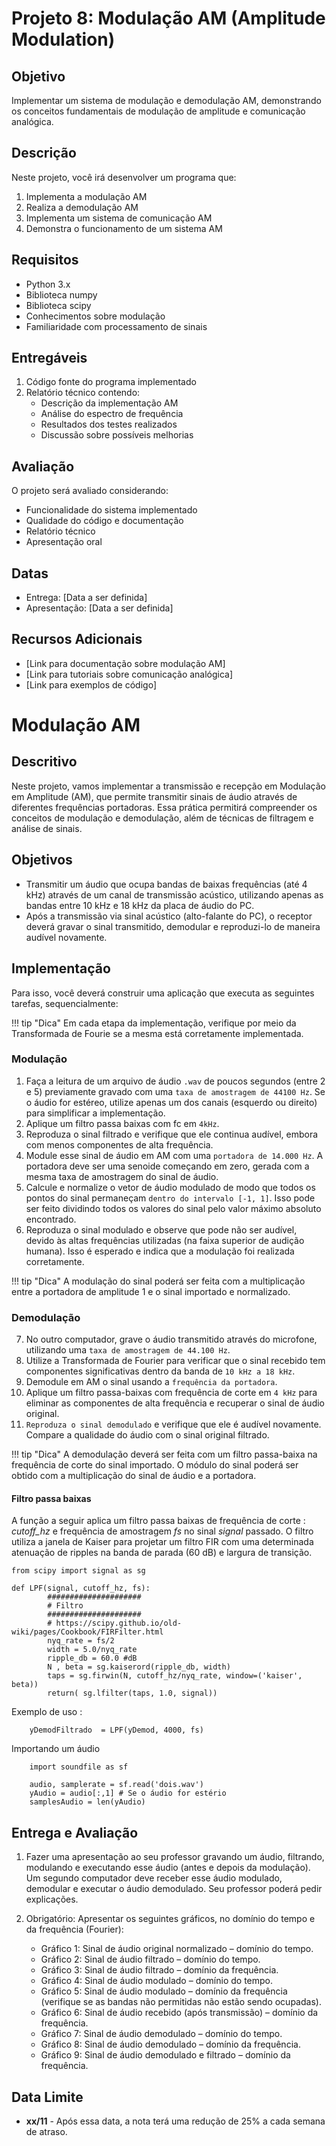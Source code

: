 # Projeto 8: Modulação AM (Amplitude Modulation)

## Objetivo

Implementar um sistema de modulação e demodulação AM, demonstrando os conceitos fundamentais de modulação de amplitude e comunicação analógica.

## Descrição

Neste projeto, você irá desenvolver um programa que:

1. Implementa a modulação AM
2. Realiza a demodulação AM
3. Implementa um sistema de comunicação AM
4. Demonstra o funcionamento de um sistema AM

## Requisitos

- Python 3.x
- Biblioteca numpy
- Biblioteca scipy
- Conhecimentos sobre modulação
- Familiaridade com processamento de sinais

## Entregáveis

1. Código fonte do programa implementado
2. Relatório técnico contendo:
   - Descrição da implementação AM
   - Análise do espectro de frequência
   - Resultados dos testes realizados
   - Discussão sobre possíveis melhorias

## Avaliação

O projeto será avaliado considerando:

- Funcionalidade do sistema implementado
- Qualidade do código e documentação
- Relatório técnico
- Apresentação oral

## Datas

- Entrega: [Data a ser definida]
- Apresentação: [Data a ser definida]

## Recursos Adicionais

- [Link para documentação sobre modulação AM]
- [Link para tutoriais sobre comunicação analógica]
- [Link para exemplos de código]

# Modulação AM

## Descritivo

Neste projeto, vamos implementar a transmissão e recepção em Modulação em Amplitude (AM), que permite transmitir sinais de áudio através de diferentes frequências portadoras. Essa prática permitirá compreender os conceitos de modulação e demodulação, além de técnicas de filtragem e análise de sinais.

## Objetivos

- Transmitir um áudio que ocupa bandas de baixas frequências (até 4 kHz) através de um canal de transmissão acústico, utilizando apenas as bandas entre 10 kHz e 18 kHz da placa de áudio do PC.
- Após a transmissão via sinal acústico (alto-falante do PC), o receptor deverá gravar o sinal transmitido, demodular e reproduzi-lo de maneira audível novamente.


## Implementação

Para isso, você deverá construir uma aplicação que executa as seguintes tarefas, sequencialmente:


!!! tip "Dica"
    Em cada etapa da implementação, verifique por meio da Transformada de Fourie se a mesma está corretamente implementada.


### Modulação

1. Faça a leitura de um arquivo de áudio `.wav` de poucos segundos (entre 2 e 5) previamente gravado com uma `taxa de amostragem de 44100 Hz`. Se o áudio for estéreo, utilize apenas um dos canais (esquerdo ou direito) para simplificar a implementação.
2. Aplique um filtro passa baixas com fc em `4kHz`.
3. Reproduza o sinal filtrado e verifique que ele continua audível, embora com menos componentes de alta frequência.
4. Module esse sinal de áudio em AM com uma `portadora de 14.000 Hz`. A portadora deve ser uma senoide começando em zero, gerada com a mesma taxa de amostragem do sinal de áudio.
5. Calcule e normalize o vetor de áudio modulado de modo que todos os pontos do sinal permaneçam `dentro do intervalo [-1, 1]`. Isso pode ser feito dividindo todos os valores do sinal pelo valor máximo absoluto encontrado.
6. Reproduza o sinal modulado e observe que pode não ser audível, devido às altas frequências utilizadas (na faixa superior de audição humana). Isso é esperado e indica que a modulação foi realizada corretamente.

!!! tip "Dica"
    A modulação do sinal poderá ser feita com a multiplicação entre a portadora de amplitude 1 e o sinal importado e normalizado.


### Demodulação

7. No outro computador, grave o áudio transmitido através do microfone, utilizando uma `taxa de amostragem de 44.100 Hz`.
8. Utilize a Transformada de Fourier para verificar que o sinal recebido tem componentes significativas dentro da banda de `10 kHz a 18 kHz`.
9. Demodule em AM o sinal usando a `frequência da portadora`.
10. Aplique um filtro passa-baixas com frequência de corte em `4 kHz` para eliminar as componentes de alta frequência e recuperar o sinal de áudio original.
11. `Reproduza o sinal demodulado` e verifique que ele é audível novamente. Compare a qualidade do áudio com o sinal original filtrado.

!!! tip "Dica"
    A demodulação deverá ser feita com um filtro passa-baixa na frequência de corte do sinal importado. O módulo do sinal poderá ser obtido com a multiplicação do sinal de áudio e a portadora.

#### Filtro passa baixas 

A função a seguir aplica um filtro passa baixas de frequência de corte : *cutoff_hz* e frequência de amostragem *fs* no sinal *signal* passado. O filtro utiliza a janela de Kaiser para projetar um filtro FIR com uma determinada atenuação de ripples na banda de parada (60 dB) e largura de transição.

```
from scipy import signal as sg

def LPF(signal, cutoff_hz, fs):
        #####################
        # Filtro
        #####################
        # https://scipy.github.io/old-wiki/pages/Cookbook/FIRFilter.html
        nyq_rate = fs/2
        width = 5.0/nyq_rate
        ripple_db = 60.0 #dB
        N , beta = sg.kaiserord(ripple_db, width)
        taps = sg.firwin(N, cutoff_hz/nyq_rate, window=('kaiser', beta))
        return( sg.lfilter(taps, 1.0, signal))
```

Exemplo de uso :

``` 
    yDemodFiltrado  = LPF(yDemod, 4000, fs)    
```

Importando um áudio
````
    import soundfile as sf

    audio, samplerate = sf.read('dois.wav')
    yAudio = audio[:,1] # Se o áudio for estério
    samplesAudio = len(yAudio)
````

## Entrega e Avaliação

1. Fazer uma apresentação ao seu professor gravando um áudio, filtrando, modulando e executando esse áudio (antes e depois da modulação). Um segundo computador deve receber esse áudio modulado, demodular e executar o áudio demodulado. Seu professor poderá pedir explicações.

2. Obrigatório: Apresentar os seguintes gráficos, no domínio do tempo e da frequência (Fourier):

    - Gráfico 1: Sinal de áudio original normalizado – domínio do tempo.
    - Gráfico 2: Sinal de áudio filtrado – domínio do tempo.
    - Gráfico 3: Sinal de áudio filtrado – domínio da frequência.
    - Gráfico 4: Sinal de áudio modulado – domínio do tempo.
    - Gráfico 5: Sinal de áudio modulado – domínio da frequência (verifique se as bandas não permitidas não estão sendo ocupadas).
    - Gráfico 6: Sinal de áudio recebido (após transmissão) – domínio da frequência.
    - Gráfico 7: Sinal de áudio demodulado – domínio do tempo.
    - Gráfico 8: Sinal de áudio demodulado – domínio da frequência.
    - Gráfico 9: Sinal de áudio demodulado e filtrado – domínio da frequência.


## Data Limite

- **xx/11** - Após essa data, a nota terá uma redução de 25% a cada semana de atraso.


